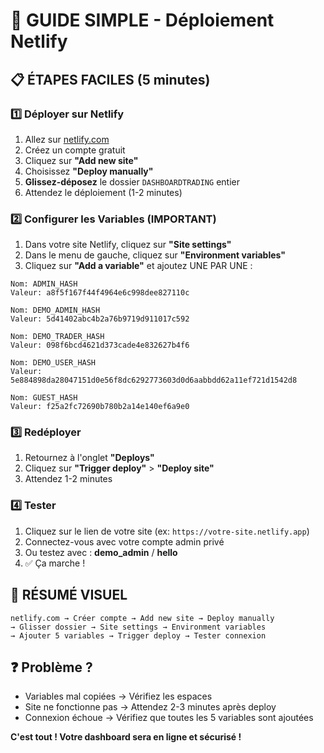 # 🚀 GUIDE SIMPLE - Déploiement Netlify

## 📋 ÉTAPES FACILES (5 minutes)

### 1️⃣ **Déployer sur Netlify**
1. Allez sur [netlify.com](https://netlify.com)
2. Créez un compte gratuit
3. Cliquez sur **"Add new site"**
4. Choisissez **"Deploy manually"**
5. **Glissez-déposez** le dossier `DASHBOARDTRADING` entier
6. Attendez le déploiement (1-2 minutes)

### 2️⃣ **Configurer les Variables (IMPORTANT)**
1. Dans votre site Netlify, cliquez sur **"Site settings"**
2. Dans le menu de gauche, cliquez sur **"Environment variables"**
3. Cliquez sur **"Add a variable"** et ajoutez UNE PAR UNE :

```
Nom: ADMIN_HASH
Valeur: a8f5f167f44f4964e6c998dee827110c
```

```
Nom: DEMO_ADMIN_HASH  
Valeur: 5d41402abc4b2a76b9719d911017c592
```

```
Nom: DEMO_TRADER_HASH
Valeur: 098f6bcd4621d373cade4e832627b4f6
```

```
Nom: DEMO_USER_HASH
Valeur: 5e884898da28047151d0e56f8dc6292773603d0d6aabbdd62a11ef721d1542d8
```

```
Nom: GUEST_HASH
Valeur: f25a2fc72690b780b2a14e140ef6a9e0
```

### 3️⃣ **Redéployer**
1. Retournez à l'onglet **"Deploys"**
2. Cliquez sur **"Trigger deploy"** > **"Deploy site"**
3. Attendez 1-2 minutes

### 4️⃣ **Tester**
1. Cliquez sur le lien de votre site (ex: `https://votre-site.netlify.app`)
2. Connectez-vous avec votre compte admin privé
3. Ou testez avec : **demo_admin** / **hello**
4. ✅ Ça marche !

## 🎯 **RÉSUMÉ VISUEL**

```
netlify.com → Créer compte → Add new site → Deploy manually 
→ Glisser dossier → Site settings → Environment variables 
→ Ajouter 5 variables → Trigger deploy → Tester connexion
```

## ❓ **Problème ?**
- Variables mal copiées → Vérifiez les espaces
- Site ne fonctionne pas → Attendez 2-3 minutes après deploy
- Connexion échoue → Vérifiez que toutes les 5 variables sont ajoutées

**C'est tout ! Votre dashboard sera en ligne et sécurisé !**
